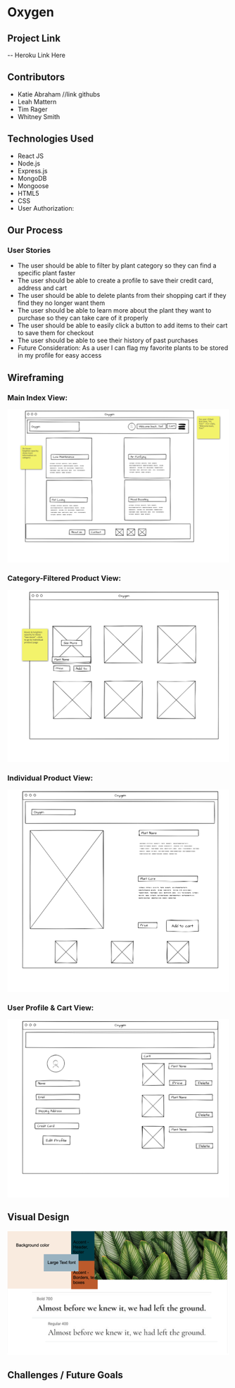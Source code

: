 # Oxygen

## Project Link
-- Heroku Link Here

## Contributors
- Katie Abraham //link githubs
- Leah Mattern
- Tim Rager
- Whitney Smith

## Technologies Used
- React JS
- Node.js
- Express.js
- MongoDB
- Mongoose
- HTML5
- CSS
- User Authorization:

## Our Process

### User Stories
- The user should be able to filter by plant category so they can find a specific plant faster
- The user should be able to create a profile to save their credit card, address and cart
- The user should be able to delete plants from their shopping cart if they find they no longer want them
- The user should be able to learn more about the plant they want to purchase so they can take care of it properly
- The user should be able to easily click a button to add items to their cart to save them for checkout
- The user should be able to see their history of past purchases
- Future Consideration: As a user I can flag my favorite plants to be stored in my profile for easy access

## Wireframing
### Main Index View:
![Main Index View](/public/images/Index_View.png)

### Category-Filtered Product View:
![Category Product Page](/public/images/Filtered_View.png)

### Individual Product View:
![Main Index View](/public/images/Product_View.png)

### User Profile & Cart View:
![Main Index View](/public/images/profile_page.png)

## Visual Design
![visual & color design](/public/images/visualDesign.png)

## Challenges / Future Goals